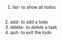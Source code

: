1. list- to show all todos
<br>
2. add- to add a todo
<br>
3. delete- to delete a task
<br>
4. quit- to exit the todo